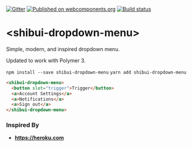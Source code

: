 [![Gitter](https://badges.gitter.im/ShibuiElements/shibui-dropdown-menu.svg)](https://gitter.im/ShibuiElements/shibui-dropdown-menu?utm_source=badge&utm_medium=badge&utm_campaign=pr-badge)
[![Published on webcomponents.org](https://img.shields.io/badge/webcomponents.org-published-blue.svg)](https://www.webcomponents.org/element/ShibuiElements/shibui-dropdown-menu)
[![Build status](https://travis-ci.org/ShibuiElements/shibui-dropdown-menu.svg?branch=master)](https://travis-ci.org/ShibuiElements/shibui-dropdown-menu)

# \<shibui-dropdown-menu\>

Simple, modern, and inspired dropdown menu.

Updated to work with Polymer 3.

`npm install --save shibui-dropdown-menu`
`yarn add shibui-dropdown-menu`

<!---
```
<custom-element-demo height="160">
  <template>
    <script src="../webcomponentsjs/webcomponents-lite.js"></script>
    <link rel="import" href="shibui-dropdown-menu.html">
    <style>
      body {
        font-family: 'Roboto', 'Noto', sans-serif;
      }

      shibui-dropdown-menu {
        --shibui-dropdown-color: #79589F;
        --shibui-dropdown-content: {
          width: 200px;
        };
      }
    </style>
    <next-code-block></next-code-block>
  </template>
</custom-element-demo>
```
-->
```html
<shibui-dropdown-menu>
  <button slot="trigger">Trigger</button>
  <a>Account Settings</a>
  <a>Notifications</a>
  <a>Sign out</a>
</shibui-dropdown-menu>
```

### Inspired By

- **https://heroku.com**
